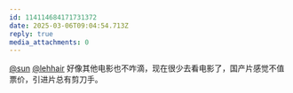 ```yaml
---
id: 114114684171731372
date: 2025-03-06T09:04:54.713Z
reply: true
media_attachments: 0
---
```


[@sun](https://jiong.us/@sun) [@lehhair](https://misskey.lehhair.net/@lehhair) 好像其他电影也不咋滴，现在很少去看电影了，国产片感觉不值票价，引进片总有剪刀手。

